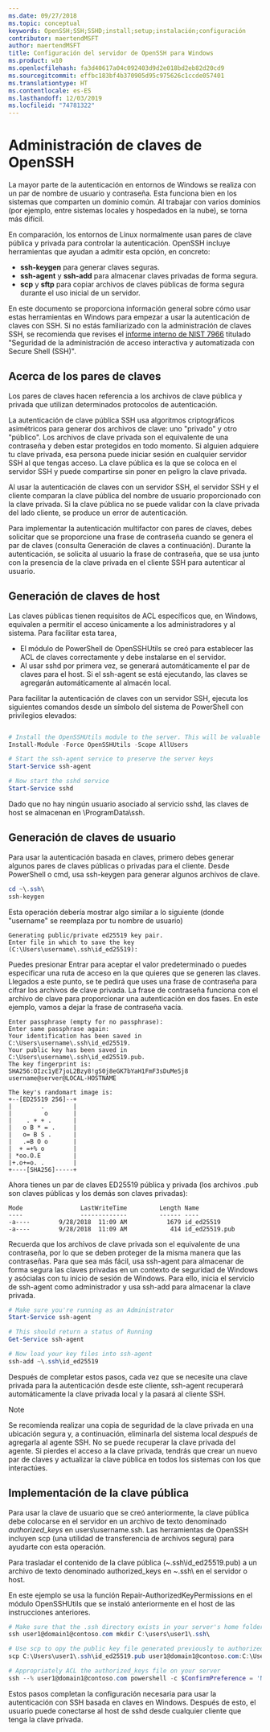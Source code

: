 ```yaml
---
ms.date: 09/27/2018
ms.topic: conceptual
keywords: OpenSSH;SSH;SSHD;install;setup;instalación;configuración
contributor: maertendMSFT
author: maertendMSFT
title: Configuración del servidor de OpenSSH para Windows
ms.product: w10
ms.openlocfilehash: fa3d40617a04c092403d9d2e018bd2eb82d20cd9
ms.sourcegitcommit: effbc183bf4b370905d95c975626c1ccde057401
ms.translationtype: HT
ms.contentlocale: es-ES
ms.lasthandoff: 12/03/2019
ms.locfileid: "74781322"
---
```

# <a name="openssh-key-management"></a>Administración de claves de OpenSSH

La mayor parte de la autenticación en entornos de Windows se realiza con un par de nombre de usuario y contraseña.
Esta funciona bien en los sistemas que comparten un dominio común. Al trabajar con varios dominios (por ejemplo, entre sistemas locales y hospedados en la nube), se torna más difícil.

En comparación, los entornos de Linux normalmente usan pares de clave pública y privada para controlar la autenticación.
OpenSSH incluye herramientas que ayudan a admitir esta opción, en concreto:

* __ssh-keygen__ para generar claves seguras.
* __ssh-agent__ y __ssh-add__ para almacenar claves privadas de forma segura.
* __scp__ y __sftp__ para copiar archivos de claves públicas de forma segura durante el uso inicial de un servidor.

En este documento se proporciona información general sobre cómo usar estas herramientas en Windows para empezar a usar la autenticación de claves con SSH. Si no estás familiarizado con la administración de claves SSH, se recomienda que revises el [informe interno de NIST 7966](http://nvlpubs.nist.gov/nistpubs/ir/2015/NIST.IR.7966.pdf) titulado "Seguridad de la administración de acceso interactiva y automatizada con Secure Shell (SSH)".

## <a name="about-key-pairs"></a>Acerca de los pares de claves

Los pares de claves hacen referencia a los archivos de clave pública y privada que utilizan determinados protocolos de autenticación. 

La autenticación de clave pública SSH usa algoritmos criptográficos asimétricos para generar dos archivos de clave: uno "privado" y otro "público". Los archivos de clave privada son el equivalente de una contraseña y deben estar protegidos en todo momento. Si alguien adquiere tu clave privada, esa persona puede iniciar sesión en cualquier servidor SSH al que tengas acceso. La clave pública es la que se coloca en el servidor SSH y puede compartirse sin poner en peligro la clave privada.

Al usar la autenticación de claves con un servidor SSH, el servidor SSH y el cliente comparan la clave pública del nombre de usuario proporcionado con la clave privada. Si la clave pública no se puede validar con la clave privada del lado cliente, se produce un error de autenticación. 

Para implementar la autenticación multifactor con pares de claves, debes solicitar que se proporcione una frase de contraseña cuando se genera el par de claves (consulta Generación de claves a continuación). Durante la autenticación, se solicita al usuario la frase de contraseña, que se usa junto con la presencia de la clave privada en el cliente SSH para autenticar al usuario. 

## <a name="host-key-generation"></a>Generación de claves de host

Las claves públicas tienen requisitos de ACL específicos que, en Windows, equivalen a permitir el acceso únicamente a los administradores y al sistema. Para facilitar esta tarea, 

* El módulo de PowerShell de OpenSSHUtils se creó para establecer las ACL de claves correctamente y debe instalarse en el servidor.
* Al usar sshd por primera vez, se generará automáticamente el par de claves para el host. Si el ssh-agent se está ejecutando, las claves se agregarán automáticamente al almacén local. 

Para facilitar la autenticación de claves con un servidor SSH, ejecuta los siguientes comandos desde un símbolo del sistema de PowerShell con privilegios elevados:

```powershell

# Install the OpenSSHUtils module to the server. This will be valuable when deploying user keys.
Install-Module -Force OpenSSHUtils -Scope AllUsers

# Start the ssh-agent service to preserve the server keys
Start-Service ssh-agent

# Now start the sshd service
Start-Service sshd
```

Dado que no hay ningún usuario asociado al servicio sshd, las claves de host se almacenan en \ProgramData\ssh.


## <a name="user-key-generation"></a>Generación de claves de usuario

Para usar la autenticación basada en claves, primero debes generar algunos pares de claves públicas o privadas para el cliente. Desde PowerShell o cmd, usa ssh-keygen para generar algunos archivos de clave.

```powershell
cd ~\.ssh\
ssh-keygen
```

Esta operación debería mostrar algo similar a lo siguiente (donde "username" se reemplaza por tu nombre de usuario)

```
Generating public/private ed25519 key pair.
Enter file in which to save the key (C:\Users\username\.ssh\id_ed25519):
```

Puedes presionar Entrar para aceptar el valor predeterminado o puedes especificar una ruta de acceso en la que quieres que se generen las claves. Llegados a este punto, se te pedirá que uses una frase de contraseña para cifrar los archivos de clave privada.
La frase de contraseña funciona con el archivo de clave para proporcionar una autenticación en dos fases. En este ejemplo, vamos a dejar la frase de contraseña vacía. 

```
Enter passphrase (empty for no passphrase): 
Enter same passphrase again: 
Your identification has been saved in C:\Users\username\.ssh\id_ed25519.
Your public key has been saved in C:\Users\username\.ssh\id_ed25519.pub.
The key fingerprint is: 
SHA256:OIzc1yE7joL2Bzy8!gS0j8eGK7bYaH1FmF3sDuMeSj8 username@server@LOCAL-HOSTNAME

The key's randomart image is:
+--[ED25519 256]--+
|        .        |
|         o       |
|    . + + .      |
|   o B * = .     |
|   o= B S .      |
|   .=B O o       |
|  + =+% o        |
| *oo.O.E         |
|+.o+=o. .        |
+----[SHA256]-----+
```

Ahora tienes un par de claves ED25519 pública y privada (los archivos .pub son claves públicas y los demás son claves privadas):

```
Mode                LastWriteTime         Length Name
----                -------------         ------ ----
-a----        9/28/2018  11:09 AM           1679 id_ed25519
-a----        9/28/2018  11:09 AM            414 id_ed25519.pub
```

Recuerda que los archivos de clave privada son el equivalente de una contraseña, por lo que se deben proteger de la misma manera que las contraseñas.
Para que sea más fácil, usa ssh-agent para almacenar de forma segura las claves privadas en un contexto de seguridad de Windows y asócialas con tu inicio de sesión de Windows. Para ello, inicia el servicio de ssh-agent como administrador y usa ssh-add para almacenar la clave privada. 

```powershell
# Make sure you're running as an Administrator
Start-Service ssh-agent

# This should return a status of Running
Get-Service ssh-agent

# Now load your key files into ssh-agent
ssh-add ~\.ssh\id_ed25519

```

Después de completar estos pasos, cada vez que se necesite una clave privada para la autenticación desde este cliente, ssh-agent recuperará automáticamente la clave privada local y la pasará al cliente SSH.

> [!NOTE]
> Se recomienda realizar una copia de seguridad de la clave privada en una ubicación segura y, a continuación, eliminarla del sistema local *después* de agregarla al agente SSH.
> No se puede recuperar la clave privada del agente.
> Si pierdes el acceso a la clave privada, tendrás que crear un nuevo par de claves y actualizar la clave pública en todos los sistemas con los que interactúes.

## <a name="deploying-the-public-key"></a>Implementación de la clave pública

Para usar la clave de usuario que se creó anteriormente, la clave pública debe colocarse en el servidor en un archivo de texto denominado *authorized_keys* en users\username\.ssh\. Las herramientas de OpenSSH incluyen scp (una utilidad de transferencia de archivos segura) para ayudarte con esta operación.

Para trasladar el contenido de la clave pública (~\.ssh\id_ed25519.pub) a un archivo de texto denominado authorized_keys en ~\.ssh\ en el servidor o host.

En este ejemplo se usa la función Repair-AuthorizedKeyPermissions en el módulo OpenSSHUtils que se instaló anteriormente en el host de las instrucciones anteriores.

```powershell
# Make sure that the .ssh directory exists in your server's home folder
ssh user1@domain1@contoso.com mkdir C:\users\user1\.ssh\

# Use scp to opy the public key file generated previously to authorized_keys on your server
scp C:\Users\user1\.ssh\id_ed25519.pub user1@domain1@contoso.com:C:\Users\user1\.ssh\authorized_keys

# Appropriately ACL the authorized_keys file on your server  
ssh --% user1@domain1@contoso.com powershell -c $ConfirmPreference = 'None'; Repair-AuthorizedKeyPermission C:\Users\user1\.ssh\authorized_keys
```

Estos pasos completan la configuración necesaria para usar la autenticación con SSH basada en claves en Windows.
Después de esto, el usuario puede conectarse al host de sshd desde cualquier cliente que tenga la clave privada.

